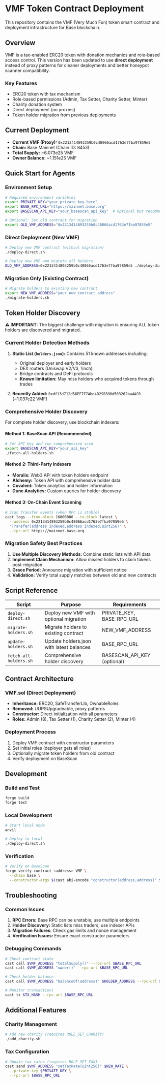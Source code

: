 # VMF Token Contract Deployment

This repository contains the VMF (Very Much Fun) token smart contract and deployment infrastructure for Base blockchain.

## Overview

VMF is a tax-enabled ERC20 token with donation mechanics and role-based access control. This version has been updated to use **direct deployment** instead of proxy patterns for cleaner deployments and better honeypot scanner compatibility.

### Key Features
- ERC20 token with tax mechanism
- Role-based permissions (Admin, Tax Setter, Charity Setter, Minter)
- Charity donation system
- Direct deployment (no proxies)
- Token holder migration from previous deployments

## Current Deployment

- **Current VMF (Proxy):** `0x2213414893259b0c48066acd1763e7fba97859e5`
- **Chain:** Base Mainnet (Chain ID: 8453)
- **Total Supply:** ~6.073e25 VMF
- **Owner Balance:** ~1.151e25 VMF

## Quick Start for Agents

### Environment Setup
```bash
# Required environment variables
export PRIVATE_KEY="your_private_key_here"
export BASE_RPC_URL="https://mainnet.base.org"
export BASESCAN_API_KEY="your_basescan_api_key"  # Optional but recommended

# Optional: Set old contract for migration
export OLD_VMF_ADDRESS="0x2213414893259b0c48066acd1763e7fba97859e5"
```

### Direct Deployment (New VMF)
```bash
# Deploy new VMF contract (without migration)
./deploy-direct.sh

# Deploy new VMF and migrate all holders
OLD_VMF_ADDRESS=0x2213414893259b0c48066acd1763e7fba97859e5 ./deploy-direct.sh
```

### Migration Only (Existing Contract)
```bash
# Migrate holders to existing new contract
export NEW_VMF_ADDRESS="your_new_contract_address"
./migrate-holders.sh
```

## Token Holder Discovery

**⚠️ IMPORTANT:** The biggest challenge with migration is ensuring ALL token holders are discovered and migrated.

### Current Holder Detection Methods

1. **Static List (`holders.json`):** Contains 51 known addresses including:
   - Original deployer and early holders
   - DEX routers (Uniswap V2/V3, 1inch)
   - Bridge contracts and DeFi protocols
   - **Known limitation:** May miss holders who acquired tokens through trades

2. **Recently Added:** `0xdf13d712d58EF7F7Abd4D29B398d503262ba4AC0` (~1.037e22 VMF)

### Comprehensive Holder Discovery

For complete holder discovery, use blockchain indexers:

#### Method 1: BaseScan API (Recommended)
```bash
# Set API key and run comprehensive scan
export BASESCAN_API_KEY="your_api_key"
./fetch-all-holders.sh
```

#### Method 2: Third-Party Indexers
- **Moralis:** Web3 API with token holders endpoint
- **Alchemy:** Token API with comprehensive holder data  
- **Covalent:** Token analytics and holder information
- **Dune Analytics:** Custom queries for holder discovery

#### Method 3: On-Chain Event Scanning
```bash
# Scan Transfer events (when RPC is stable)
cast logs --from-block 16000000 --to-block latest \
  --address 0x2213414893259b0c48066acd1763e7fba97859e5 \
  "Transfer(address indexed,address indexed,uint256)" \
  --rpc-url https://mainnet.base.org
```

### Migration Safety Best Practices

1. **Use Multiple Discovery Methods:** Combine static lists with API data
2. **Implement Claim Mechanism:** Allow missed holders to claim tokens post-migration
3. **Grace Period:** Announce migration with sufficient notice
4. **Validation:** Verify total supply matches between old and new contracts

## Script Reference

| Script | Purpose | Requirements |
|--------|---------|--------------|
| `deploy-direct.sh` | Deploy new VMF with optional migration | PRIVATE_KEY, BASE_RPC_URL |
| `migrate-holders.sh` | Migrate holders to existing contract | NEW_VMF_ADDRESS |
| `update-holders.sh` | Update holders.json with latest balances | BASE_RPC_URL |
| `fetch-all-holders.sh` | Comprehensive holder discovery | BASESCAN_API_KEY (optional) |

## Contract Architecture

### VMF.sol (Direct Deployment)
- **Inheritance:** ERC20, SafeTransferLib, OwnableRoles
- **Removed:** UUPSUpgradeable, proxy patterns
- **Constructor:** Direct initialization with all parameters
- **Roles:** Admin (8), Tax Setter (1), Charity Setter (2), Minter (4)

### Deployment Process
1. Deploy VMF contract with constructor parameters
2. Set initial roles (deployer gets all roles)
3. Optionally migrate token holders from old contract
4. Verify deployment on BaseScan

## Development

### Build and Test
```bash
forge build
forge test
```

### Local Development
```bash
# Start local node
anvil

# Deploy to local
./deploy-direct.sh
```

### Verification
```bash
# Verify on BaseScan
forge verify-contract <address> VMF \
  --chain base \
  --constructor-args $(cast abi-encode "constructor(address,address)" $USDC_ADDRESS $INITIAL_OWNER)
```

## Troubleshooting

### Common Issues

1. **RPC Errors:** Base RPC can be unstable, use multiple endpoints
2. **Holder Discovery:** Static lists miss traders, use indexer APIs
3. **Migration Failures:** Check gas limits and nonce management
4. **Verification Issues:** Ensure exact constructor parameters

### Debugging Commands
```bash
# Check contract state
cast call $VMF_ADDRESS "totalSupply()" --rpc-url $BASE_RPC_URL
cast call $VMF_ADDRESS "owner()" --rpc-url $BASE_RPC_URL

# Check holder balance
cast call $VMF_ADDRESS "balanceOf(address)" $HOLDER_ADDRESS --rpc-url $BASE_RPC_URL

# Monitor transactions
cast tx $TX_HASH --rpc-url $BASE_RPC_URL
```

## Additional Features

### Charity Management
```bash
# Add new charity (requires ROLE_SET_CHARITY)
./add_charity.sh
```

### Tax Configuration  
```bash
# Update tax rates (requires ROLE_SET_TAX)
cast send $VMF_ADDRESS "setTaxRate(uint256)" $NEW_RATE \
  --private-key $PRIVATE_KEY \
  --rpc-url $BASE_RPC_URL
```